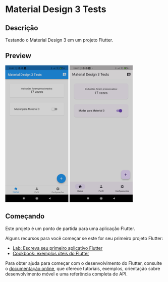 # Material Design 3 Tests

## Descrição

Testando o Material Design 3 em um projeto Flutter.

## Preview

<div>
<img src="assets/md2.jpg" alt="drawing" style="width:200px;"/>
<img src="assets/md3.jpg" alt="drawing" style="width:200px;"/>
<div>
<!-- ![Screenshot](assets/md2.jpg) -->

<!-- ![Screenshot](assets/md3.jpg) -->

## Começando

Este projeto é um ponto de partida para uma aplicação Flutter.

Alguns recursos para você começar se este for seu primeiro projeto Flutter:

- [Lab: Escreva seu primeiro aplicativo Flutter](https://docs.flutter.dev/get-started/codelab)
- [Cookbook: exemplos úteis do Flutter](https://docs.flutter.dev/cookbook)

Para obter ajuda para começar com o desenvolvimento do Flutter, consulte o
[documentação online](https://docs.flutter.dev/), que oferece tutoriais,
exemplos, orientação sobre desenvolvimento móvel e uma referência completa de API.

